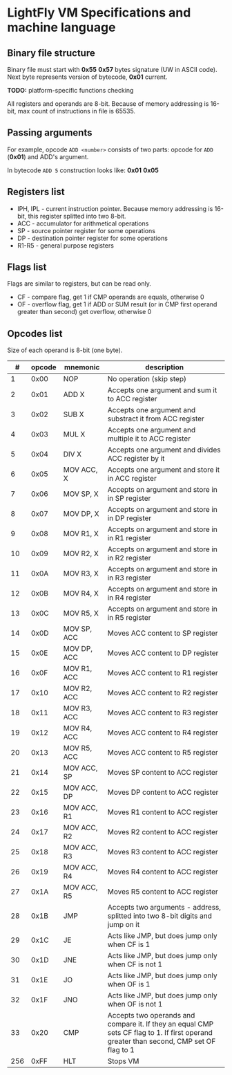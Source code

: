 # LightFly VM Specifications and machine language
## Binary file structure
Binary file must start with **0x55** **0x57** bytes signature (UW in ASCII code). 
Next byte represents version of bytecode, **0x01** current.

**TODO:** platform-specific functions checking

All registers and operands are 8-bit.
Because of memory addressing is 16-bit, max count of instructions in file is 65535.
## Passing arguments
For example, opcode `ADD <number>` consists of two parts: opcode for `ADD` (**0x01**) and ADD's argument.

In bytecode `ADD 5` construction looks like:
**0x01** **0x05**

## Registers list
* IPH, IPL - current instruction pointer. Because memory addressing is 16-bit, this register splitted into two 8-bit.
* ACC - accumulator for arithmetical operations
* SP - source pointer register for some operations
* DP - destination pointer register for some operations
* R1-R5 - general purpose registers

## Flags list
Flags are similar to registers, but can be read only.
* CF - compare flag, get 1 if CMP operands are equals, otherwise 0
* OF - overflow flag, get 1 if ADD or SUM result (or in CMP first operand greater than second) 
get overflow, otherwise 0

## Opcodes list
Size of each operand is 8-bit (one byte).

| # | opcode | mnemonic | description |
| --- | --- | --- | --- |
| 1 | 0x00 | NOP | No operation (skip step) 
| 2 | 0x01 | ADD X | Accepts one argument and sum it to ACC register |
| 3 | 0x02 | SUB X | Accepts one argument and substract it from ACC register |
| 4 | 0x03 | MUL X | Accepts one argument and multiple it to ACC register |
| 5 | 0x04 | DIV X | Accepts one argument and divides ACC register by it |
| 6 | 0x05 | MOV ACC, X | Accepts one argument and store it in ACC register |
| 7 | 0x06 | MOV SP, X | Accepts on argument and store in in SP register |
| 8 | 0x07 | MOV DP, X | Accepts on argument and store in in DP register |
| 9 | 0x08 | MOV R1, X | Accepts on argument and store in in R1 register |
| 10 | 0x09 | MOV R2, X | Accepts on argument and store in in R2 register |
| 11 | 0x0A | MOV R3, X | Accepts on argument and store in in R3 register |
| 12 | 0x0B | MOV R4, X | Accepts on argument and store in in R4 register |
| 13 | 0x0C | MOV R5, X | Accepts on argument and store in in R5 register |
| 14 | 0x0D | MOV SP, ACC | Moves ACC content to SP register |
| 15 | 0x0E | MOV DP, ACC | Moves ACC content to DP register |
| 16 | 0x0F | MOV R1, ACC | Moves ACC content to R1 register |
| 17 | 0x10 | MOV R2, ACC | Moves ACC content to R2 register |
| 18 | 0x11 | MOV R3, ACC | Moves ACC content to R3 register |
| 19 | 0x12 | MOV R4, ACC | Moves ACC content to R4 register |
| 20 | 0x13 | MOV R5, ACC | Moves ACC content to R5 register |
| 21 | 0x14 | MOV ACC, SP | Moves SP content to ACC register |
| 22 | 0x15 | MOV ACC, DP | Moves DP content to ACC register |
| 23 | 0x16 | MOV ACC, R1 | Moves R1 content to ACC register |
| 24 | 0x17 | MOV ACC, R2 | Moves R2 content to ACC register |
| 25 | 0x18 | MOV ACC, R3 | Moves R3 content to ACC register |
| 26 | 0x19 | MOV ACC, R4 | Moves R4 content to ACC register |
| 27 | 0x1A | MOV ACC, R5 | Moves R5 content to ACC register |
| 28 | 0x1B | JMP | Accepts two arguments - address, splitted into two 8-bit digits and jump on it |
| 29 | 0x1C | JE | Acts like JMP, but does jump only when CF is 1 |
| 30 | 0x1D | JNE | Acts like JMP, but does jump only when CF is not 1 |
| 31 | 0x1E | JO | Acts like JMP, but does jump only when OF is 1 |
| 32 | 0x1F | JNO | Acts like JMP, but does jump only when OF is not 1 |
| 33 | 0x20 | CMP | Accepts two operands and compare it. If they an equal CMP sets CF flag to 1. If first operand greater than second, CMP set OF flag to 1 |
| 256 | 0xFF | HLT | Stops VM |